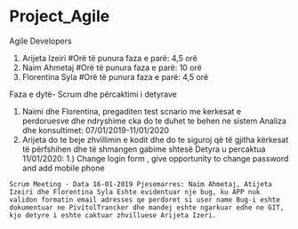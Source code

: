 # Project_Agile
Agile
Developers
  1. Arijeta Izeiri 
    #Orë të punura faza e parë: 4,5 orë
  2. Naim Ahmetaj
    #Orë të punura faza e parë: 10 orë
  3. Florentina Syla
    #Orë të punura faza e parë: 4,5 orë

Faza e dytë- Scrum dhe përcaktimi i detyrave
  1. Naimi dhe Florentina, pregaditen test scnario me kerkesat e perdoruesve dhe ndryshime cka do te duhet te behen ne sistem
  Analiza dhe konsultimet: 07/01/2019-11/01/2020
  2. Arijeta do te beje zhvillimin e kodit dhe do te siguroj që të gjitha kërkesat të përfshihen dhe të shmangen gabime shtesë
    Detyra u percaktua 11/01/2020: 
    1.) Change login form , give opportunity to change password and add mobile phone
    
    
    Scrum Meeting - Data 16-01-2019 Pjesemarres: Naim Ahmetaj, Atijeta Izeiri dhe Florentina Syla Eshte evidentuar nje bug, ku APP nuk validon formatin email adresses qe perdoret si user name Bug-i eshte dokumentuar ne PivitolTrancker dhe mandej eshte ngarkuar edhe ne GIT, kjo detyre i eshte caktuar zhvilluese Arijeta Izeri.
